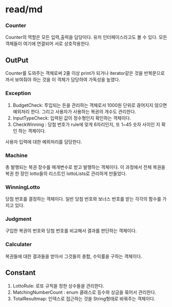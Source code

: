 # read/md### CounterCounter의 역할은 모든 입력,출력을 담당이다. 유저 인터페이스라고도 볼 수 있다. 모든 객체들이 여기에 연결되어 서로 상호작용한다.## OutPutCounter를 도와주는 객체로써 2줄 이상 print가 되거나 iterator같은 것을 반복문으로 까서 보여줘야 하는 것을 이 객체가 담당하여 가독성을 높였다.### Exception1. BudgetCheck: 투입되는 돈을 관리하는 객체로서 1000원 단위로 끊어지지 않으면 예외처리 한다. 그리고 사용자가 사용하는 복권의 개수도 관리한다.2. InputTypeCheck: 입력된 값이 정수형인지 확인하는 객체이다.3. CheckWinning : 당첨 번호가 rule에 맞게 6자리인지, 또 1~45 숫자 사이인 지 확인 하는 객체이다.사용자 입력에 대한 예외처리를 담당한다.### Machine총 발행되는 복권 장수를 매개변수로 받고 발행하는 객체이다. 이 과정에서 전체 복권을 복권 한 장인 lotto들의 리스트인 lottoLists로 관리하게 만들었다.### WinningLotto당첨 번호를 결정하는 객체이다. 일반 당첨 번호와 보너스 번호를 받는 각각의 함수를 가지고 있다.### Judgment구입한 복권의 번호와 당첨 번호를 비교해서 결과를 판단하는 객체이다.### Calculater복권들에 대한 결과들을 받아서 그것들의 총합, 수익률을 구하는 객체이다.## Constant1. LottoRule: 로또 규칙을 정한 상수들을 관리한다.2. MatchingNumberCount : enum 클래스로 등수와 상금을 묶어서 관리한다.3. TotalResultmap: 인덱스로 접근하는 것을 String형태로 바꿔주는 객체이다.
